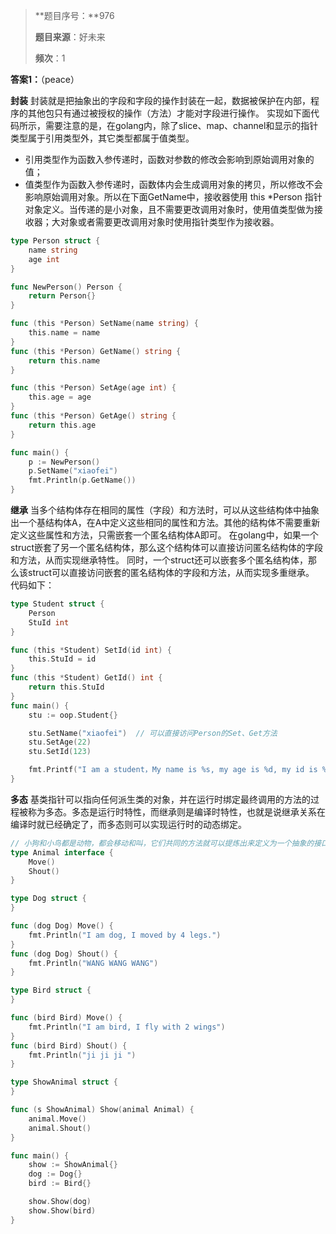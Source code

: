 > **题目序号：**976
>
> **题目来源**：好未来 
>
> **频次**：1

**答案1：**（peace）

**封装**
封装就是把抽象出的字段和字段的操作封装在一起，数据被保护在内部，程序的其他包只有通过被授权的操作（方法）才能对字段进行操作。
实现如下面代码所示，需要注意的是，在golang内，除了slice、map、channel和显示的指针类型属于引用类型外，其它类型都属于值类型。

- 引用类型作为函数入参传递时，函数对参数的修改会影响到原始调用对象的值；
- 值类型作为函数入参传递时，函数体内会生成调用对象的拷贝，所以修改不会影响原始调用对象。所以在下面GetName中，接收器使用 this *Person 指针对象定义。当传递的是小对象，且不需要更改调用对象时，使用值类型做为接收器；大对象或者需要更改调用对象时使用指针类型作为接收器。

```go
type Person struct {
	name string
	age int
}

func NewPerson() Person {
	return Person{}
}

func (this *Person) SetName(name string) {
	this.name = name
}
func (this *Person) GetName() string {
	return this.name
}

func (this *Person) SetAge(age int) {
	this.age = age
}
func (this *Person) GetAge() string {
	return this.age
}

func main() {
	p := NewPerson()
	p.SetName("xiaofei")
	fmt.Println(p.GetName())
}
```

**继承**
当多个结构体存在相同的属性（字段）和方法时，可以从这些结构体中抽象出一个基结构体A，在A中定义这些相同的属性和方法。其他的结构体不需要重新定义这些属性和方法，只需嵌套一个匿名结构体A即可。
在golang中，如果一个struct嵌套了另一个匿名结构体，那么这个结构体可以直接访问匿名结构体的字段和方法，从而实现继承特性。
同时，一个struct还可以嵌套多个匿名结构体，那么该struct可以直接访问嵌套的匿名结构体的字段和方法，从而实现多重继承。
代码如下：

```go
type Student struct {
	Person
	StuId int
}

func (this *Student) SetId(id int) {
	this.StuId = id
}
func (this *Student) GetId() int {
	return this.StuId
}
func main() {
	stu := oop.Student{}

	stu.SetName("xiaofei")  // 可以直接访问Person的Set、Get方法
	stu.SetAge(22)
	stu.SetId(123)

	fmt.Printf("I am a student，My name is %s, my age is %d, my id is %d", stu.GetName(), stu.GetAge(), stu.GetId)
}
```

**多态**
基类指针可以指向任何派生类的对象，并在运行时绑定最终调用的方法的过程被称为多态。多态是运行时特性，而继承则是编译时特性，也就是说继承关系在编译时就已经确定了，而多态则可以实现运行时的动态绑定。

```go
// 小狗和小鸟都是动物，都会移动和叫，它们共同的方法就可以提炼出来定义为一个抽象的接口。
type Animal interface {
	Move()
	Shout()
}

type Dog struct {
}

func (dog Dog) Move() {
	fmt.Println("I am dog, I moved by 4 legs.")
}
func (dog Dog) Shout() {
	fmt.Println("WANG WANG WANG")
}

type Bird struct {
}

func (bird Bird) Move() {
	fmt.Println("I am bird, I fly with 2 wings")
}
func (bird Bird) Shout() {
	fmt.Println("ji ji ji ")
}

type ShowAnimal struct {
}

func (s ShowAnimal) Show(animal Animal) {
	animal.Move()
	animal.Shout()
}

func main() {
	show := ShowAnimal{}
	dog := Dog{}
	bird := Bird{}

	show.Show(dog)
	show.Show(bird)
}
```
